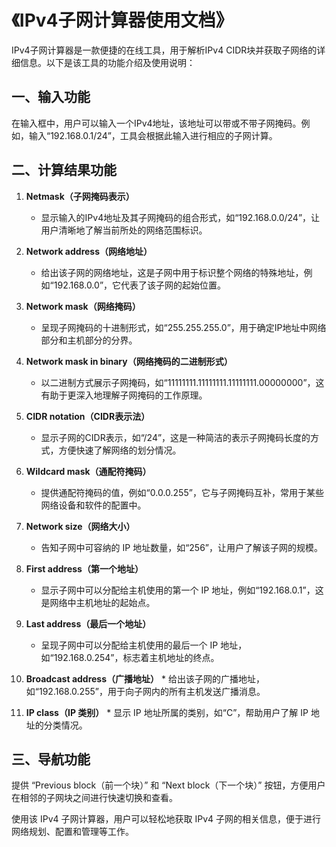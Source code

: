 # 《IPv4子网计算器使用文档》

IPv4子网计算器是一款便捷的在线工具，用于解析IPv4 CIDR块并获取子网络的详细信息。以下是该工具的功能介绍及使用说明：

## 一、输入功能

在输入框中，用户可以输入一个IPv4地址，该地址可以带或不带子网掩码。例如，输入“192.168.0.1/24”，工具会根据此输入进行相应的子网计算。

## 二、计算结果功能

  1. **Netmask（子网掩码表示）**
     * 显示输入的IPv4地址及其子网掩码的组合形式，如“192.168.0.0/24”，让用户清晰地了解当前所处的网络范围标识。

  2. **Network address（网络地址）**
     * 给出该子网的网络地址，这是子网中用于标识整个网络的特殊地址，例如“192.168.0.0”，它代表了该子网的起始位置。

  3. **Network mask（网络掩码）**
     * 呈现子网掩码的十进制形式，如“255.255.255.0”，用于确定IP地址中网络部分和主机部分的分界。

  4. **Network mask in binary（网络掩码的二进制形式）**
     * 以二进制方式展示子网掩码，如“11111111.11111111.11111111.00000000”，这有助于更深入地理解子网掩码的工作原理。

  5. **CIDR notation（CIDR表示法）**
     * 显示子网的CIDR表示，如“/24”，这是一种简洁的表示子网掩码长度的方式，方便快速了解网络的划分情况。

  6. **Wildcard mask（通配符掩码）**
     * 提供通配符掩码的值，例如“0.0.0.255”，它与子网掩码互补，常用于某些网络设备和软件的配置中。

  7. **Network size（网络大小）**
     * 告知子网中可容纳的 IP 地址数量，如“256”，让用户了解该子网的规模。

  8. **First address（第一个地址）**
     * 显示子网中可以分配给主机使用的第一个 IP 地址，例如“192.168.0.1”，这是网络中主机地址的起始点。

  9. **Last address（最后一个地址）**
     * 呈现子网中可以分配给主机使用的最后一个 IP 地址，如“192.168.0.254”，标志着主机地址的终点。

  10. **Broadcast address（广播地址）**
     * 给出该子网的广播地址，如“192.168.0.255”，用于向子网内的所有主机发送广播消息。

  11. **IP class（IP 类别）**
     * 显示 IP 地址所属的类别，如“C”，帮助用户了解 IP 地址的分类情况。

## 三、导航功能

提供 “Previous block（前一个块）” 和 “Next block（下一个块）” 按钮，方便用户在相邻的子网块之间进行快速切换和查看。

使用该 IPv4 子网计算器，用户可以轻松地获取 IPv4 子网的相关信息，便于进行网络规划、配置和管理等工作。